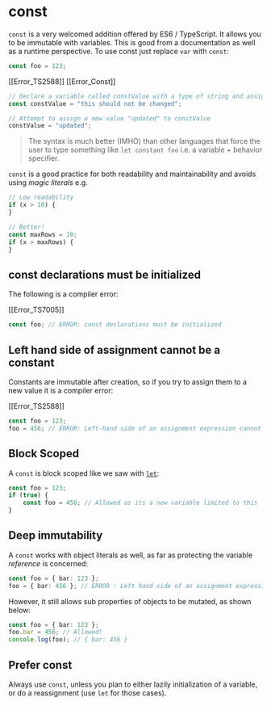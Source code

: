 # const

`const` is a very welcomed addition offered by ES6 / TypeScript. It allows you to be immutable with variables. This is good from a documentation as well as a runtime perspective. To use const just replace `var` with `const`:

```ts
const foo = 123;
```


[[Error_TS2588]]
[[Error_Const]]

```typescript
// Declare a variable called constValue with a type of string and assign it the value "this should not be changed"
const constValue = "this should not be changed";

// Attempt to assign a new value "updated" to constValue
constValue = "updated";
```

> The syntax is much better (IMHO) than other languages that force the user to type something like `let constant foo` i.e. a variable + behavior specifier.

`const` is a good practice for both readability and maintainability and avoids using *magic literals* e.g.

```ts
// Low readability
if (x > 10) {
}

// Better!
const maxRows = 10;
if (x > maxRows) {
}
```

## const declarations must be initialized
The following is a compiler error:

[[Error_TS7005]]

```ts
const foo; // ERROR: const declarations must be initialized
```

## Left hand side of assignment cannot be a constant
Constants are immutable after creation, so if you try to assign them to a new value it is a compiler error:

[[Error_TS2588]]

```ts
const foo = 123;
foo = 456; // ERROR: Left-hand side of an assignment expression cannot be a constant
```

## Block Scoped
A `const` is block scoped like we saw with [`let`](./let.md):

```ts
const foo = 123;
if (true) {
    const foo = 456; // Allowed as its a new variable limited to this `if` block
}
```

## Deep immutability
A `const` works with object literals as well, as far as protecting the variable *reference* is concerned:

```ts
const foo = { bar: 123 };
foo = { bar: 456 }; // ERROR : Left hand side of an assignment expression cannot be a constant
```

However, it still allows sub properties of objects to be mutated, as shown below:

```ts
const foo = { bar: 123 };
foo.bar = 456; // Allowed!
console.log(foo); // { bar: 456 }
```

## Prefer const

Always use `const`, unless you plan to either lazily initialization of a variable, or do a reassignment (use `let` for those cases).
